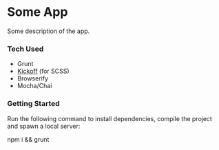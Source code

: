 # Some App
Some description of the app.

### Tech Used
- Grunt
- [Kickoff](https://github.com/TryKickoff/kickoff) (for SCSS)
- Browserify
- Mocha/Chai

### Getting Started
Run the following command to install dependencies, compile the project and spawn a local server:

npm i && grunt